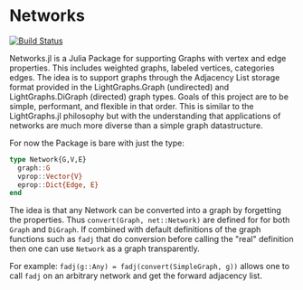 # Networks

[![Build Status](https://travis-ci.org/JuliaGraphs/Networks.jl.svg?branch=master)](https://travis-ci.org/JuliaGraphs/Networks.jl)

Networks.jl is a Julia Package for supporting Graphs with vertex and edge properties.
This includes weighted graphs, labeled vertices, categories edges.
The idea is to support graphs through the Adjacency List storage format provided in the LightGraphs.Graph (undirected) and LightGraphs.DiGraph (directed) graph types.
Goals of this project are to be simple, performant, and flexible in that order.
This is similar to the LightGraphs.jl philosophy but with the understanding that applications of networks are much more diverse than a simple graph datastructure.

For now the Package is bare with just the type:

```julia
type Network{G,V,E}
  graph::G
  vprop::Vector{V}
  eprop::Dict{Edge, E}
end
```

The idea is that any Network can be converted into a graph by forgetting the properties.
Thus `convert(Graph, net::Network)` are defined for for both `Graph` and `DiGraph`.
If combined with default definitions of the graph functions such as `fadj` that do conversion before calling the "real"
 definition then one can use `Network` as a graph transparently.

For example: `fadj(g::Any) = fadj(convert(SimpleGraph, g))` allows one to call `fadj` on an arbitrary network and get
the forward adjacency list.
